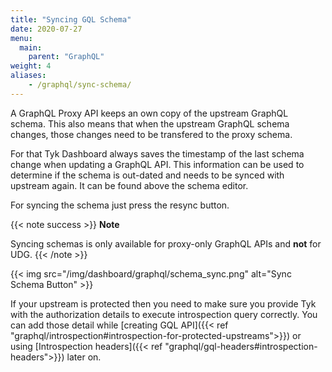 ```yaml
---
title: "Syncing GQL Schema"
date: 2020-07-27
menu:
  main:
    parent: "GraphQL"
weight: 4
aliases:
    - /graphql/sync-schema/
---
```


A GraphQL Proxy API keeps an own copy of the upstream GraphQL schema. This also means that when the upstream GraphQL schema changes, those changes need to be transfered to the proxy schema.

For that Tyk Dashboard always saves the timestamp of the last schema change when updating a GraphQL API. This information can be used to determine if the schema is out-dated and needs to be synced with upstream again. It can be found above the schema editor.

For syncing the schema just press the resync button.

{{< note success >}}
**Note**  

Syncing schemas is only available for proxy-only GraphQL APIs and **not** for UDG.
{{< /note >}}

 {{< img src="/img/dashboard/graphql/schema_sync.png" alt="Sync Schema Button" >}}

 If your upstream is protected then you need to make sure you provide Tyk with the authorization details to execute introspection query correctly. You can add those detail while [creating GQL API]({{< ref "graphql/introspection#introspection-for-protected-upstreams">}}) or using [Introspection headers]({{< ref "graphql/gql-headers#introspection-headers">}}) later on.